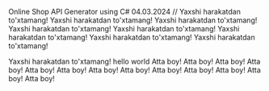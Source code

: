 Online Shop API Generator using C# 04.03.2024
//
Yaxshi harakatdan to'xtamang!
Yaxshi harakatdan to'xtamang!
Yaxshi harakatdan to'xtamang!
Yaxshi harakatdan to'xtamang!
Yaxshi harakatdan to'xtamang!
Yaxshi harakatdan to'xtamang!
Yaxshi harakatdan to'xtamang!
Yaxshi harakatdan to'xtamang!

Yaxshi harakatdan to'xtamang!
hello world
Atta boy!
Atta boy!
Atta boy!
Atta boy!
Atta boy!
Atta boy!
Atta boy!
Atta boy!
Atta boy!
Atta boy!
Atta boy!
Atta boy!
Atta boy!

